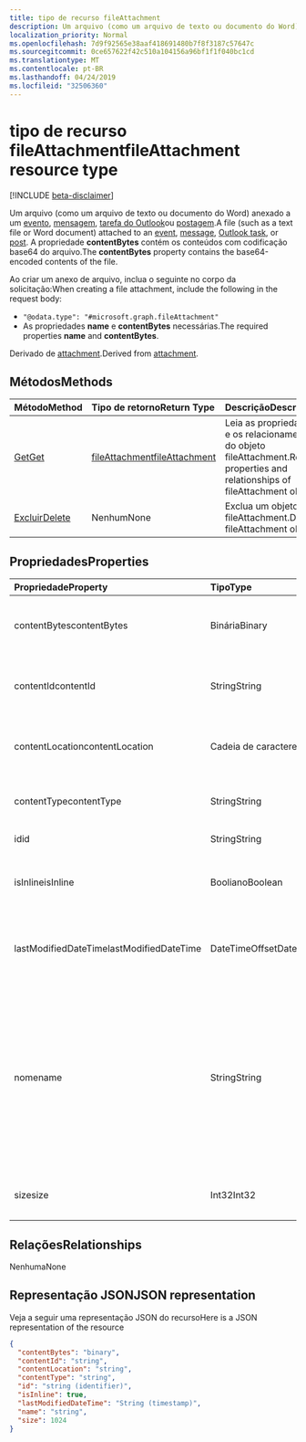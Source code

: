 ```yaml
---
title: tipo de recurso fileAttachment
description: Um arquivo (como um arquivo de texto ou documento do Word) anexado a um evento
localization_priority: Normal
ms.openlocfilehash: 7d9f92565e38aaf418691480b7f8f3187c57647c
ms.sourcegitcommit: 0ce657622f42c510a104156a96bf1f1f040bc1cd
ms.translationtype: MT
ms.contentlocale: pt-BR
ms.lasthandoff: 04/24/2019
ms.locfileid: "32506360"
---
```

# <a name="fileattachment-resource-type"></a><span data-ttu-id="2a6ce-103">tipo de recurso fileAttachment</span><span class="sxs-lookup"><span data-stu-id="2a6ce-103">fileAttachment resource type</span></span>

[!INCLUDE [beta-disclaimer](../../includes/beta-disclaimer.md)]

<span data-ttu-id="2a6ce-104">Um arquivo (como um arquivo de texto ou documento do Word) anexado a um [evento](../resources/event.md), [mensagem](../resources/message.md), [tarefa do Outlook](../resources/outlooktask.md)ou [postagem](../resources/post.md).</span><span class="sxs-lookup"><span data-stu-id="2a6ce-104">A file (such as a text file or Word document) attached to an [event](../resources/event.md), [message](../resources/message.md), [Outlook task](../resources/outlooktask.md), or [post](../resources/post.md).</span></span> <span data-ttu-id="2a6ce-105">A propriedade **contentBytes** contém os conteúdos com codificação base64 do arquivo.</span><span class="sxs-lookup"><span data-stu-id="2a6ce-105">The  **contentBytes** property contains the base64-encoded contents of the file.</span></span>  

<span data-ttu-id="2a6ce-106">Ao criar um anexo de arquivo, inclua o seguinte no corpo da solicitação:</span><span class="sxs-lookup"><span data-stu-id="2a6ce-106">When creating a file attachment, include the following in the request body:</span></span>

* `"@odata.type": "#microsoft.graph.fileAttachment"`
* <span data-ttu-id="2a6ce-107">As propriedades **name** e **contentBytes** necessárias.</span><span class="sxs-lookup"><span data-stu-id="2a6ce-107">The required properties **name** and **contentBytes**.</span></span>

<span data-ttu-id="2a6ce-108">Derivado de [attachment](attachment.md).</span><span class="sxs-lookup"><span data-stu-id="2a6ce-108">Derived from [attachment](attachment.md).</span></span>

## <a name="methods"></a><span data-ttu-id="2a6ce-109">Métodos</span><span class="sxs-lookup"><span data-stu-id="2a6ce-109">Methods</span></span>

| <span data-ttu-id="2a6ce-110">Método</span><span class="sxs-lookup"><span data-stu-id="2a6ce-110">Method</span></span>       | <span data-ttu-id="2a6ce-111">Tipo de retorno</span><span class="sxs-lookup"><span data-stu-id="2a6ce-111">Return Type</span></span>  |<span data-ttu-id="2a6ce-112">Descrição</span><span class="sxs-lookup"><span data-stu-id="2a6ce-112">Description</span></span>|
|:---------------|:--------|:----------|
|[<span data-ttu-id="2a6ce-113">Get</span><span class="sxs-lookup"><span data-stu-id="2a6ce-113">Get</span></span>](../api/attachment-get.md) | [<span data-ttu-id="2a6ce-114">fileAttachment</span><span class="sxs-lookup"><span data-stu-id="2a6ce-114">fileAttachment</span></span>](fileattachment.md) |<span data-ttu-id="2a6ce-115">Leia as propriedades e os relacionamentos do objeto fileAttachment.</span><span class="sxs-lookup"><span data-stu-id="2a6ce-115">Read properties and relationships of fileAttachment object.</span></span>|
|[<span data-ttu-id="2a6ce-116">Excluir</span><span class="sxs-lookup"><span data-stu-id="2a6ce-116">Delete</span></span>](../api/attachment-delete.md) | <span data-ttu-id="2a6ce-117">Nenhum</span><span class="sxs-lookup"><span data-stu-id="2a6ce-117">None</span></span> |<span data-ttu-id="2a6ce-118">Exclua um objeto fileAttachment.</span><span class="sxs-lookup"><span data-stu-id="2a6ce-118">Delete fileAttachment object.</span></span> |

## <a name="properties"></a><span data-ttu-id="2a6ce-119">Propriedades</span><span class="sxs-lookup"><span data-stu-id="2a6ce-119">Properties</span></span>
| <span data-ttu-id="2a6ce-120">Propriedade</span><span class="sxs-lookup"><span data-stu-id="2a6ce-120">Property</span></span>     | <span data-ttu-id="2a6ce-121">Tipo</span><span class="sxs-lookup"><span data-stu-id="2a6ce-121">Type</span></span>   |<span data-ttu-id="2a6ce-122">Descrição</span><span class="sxs-lookup"><span data-stu-id="2a6ce-122">Description</span></span>|
|:---------------|:--------|:----------|
|<span data-ttu-id="2a6ce-123">contentBytes</span><span class="sxs-lookup"><span data-stu-id="2a6ce-123">contentBytes</span></span>|<span data-ttu-id="2a6ce-124">Binária</span><span class="sxs-lookup"><span data-stu-id="2a6ce-124">Binary</span></span>|<span data-ttu-id="2a6ce-125">O conteúdo do arquivo codificado pela base64.</span><span class="sxs-lookup"><span data-stu-id="2a6ce-125">The base64-encoded contents of the file.</span></span>|
|<span data-ttu-id="2a6ce-126">contentId</span><span class="sxs-lookup"><span data-stu-id="2a6ce-126">contentId</span></span>|<span data-ttu-id="2a6ce-127">String</span><span class="sxs-lookup"><span data-stu-id="2a6ce-127">String</span></span>|<span data-ttu-id="2a6ce-128">A ID do anexo no repositório do Exchange.</span><span class="sxs-lookup"><span data-stu-id="2a6ce-128">The ID of the attachment in the Exchange store.</span></span>|
|<span data-ttu-id="2a6ce-129">contentLocation</span><span class="sxs-lookup"><span data-stu-id="2a6ce-129">contentLocation</span></span>|<span data-ttu-id="2a6ce-130">Cadeia de caracteres</span><span class="sxs-lookup"><span data-stu-id="2a6ce-130">String</span></span>|<span data-ttu-id="2a6ce-131">Não use essa propriedade que não tem suporte.</span><span class="sxs-lookup"><span data-stu-id="2a6ce-131">Do not use this property as it is not supported.</span></span>|
|<span data-ttu-id="2a6ce-132">contentType</span><span class="sxs-lookup"><span data-stu-id="2a6ce-132">contentType</span></span>|<span data-ttu-id="2a6ce-133">String</span><span class="sxs-lookup"><span data-stu-id="2a6ce-133">String</span></span>|<span data-ttu-id="2a6ce-134">O tipo de conteúdo do anexo.</span><span class="sxs-lookup"><span data-stu-id="2a6ce-134">The content type of the attachment.</span></span>|
|<span data-ttu-id="2a6ce-135">id</span><span class="sxs-lookup"><span data-stu-id="2a6ce-135">id</span></span>|<span data-ttu-id="2a6ce-136">String</span><span class="sxs-lookup"><span data-stu-id="2a6ce-136">String</span></span>|<span data-ttu-id="2a6ce-137">A ID do anexo.</span><span class="sxs-lookup"><span data-stu-id="2a6ce-137">The attachment ID.</span></span>|
|<span data-ttu-id="2a6ce-138">isInline</span><span class="sxs-lookup"><span data-stu-id="2a6ce-138">isInline</span></span>|<span data-ttu-id="2a6ce-139">Booliano</span><span class="sxs-lookup"><span data-stu-id="2a6ce-139">Boolean</span></span>|<span data-ttu-id="2a6ce-140">Defina como true se este for um anexo embutido.</span><span class="sxs-lookup"><span data-stu-id="2a6ce-140">Set to true if this is an inline attachment.</span></span>|
|<span data-ttu-id="2a6ce-141">lastModifiedDateTime</span><span class="sxs-lookup"><span data-stu-id="2a6ce-141">lastModifiedDateTime</span></span>|<span data-ttu-id="2a6ce-142">DateTimeOffset</span><span class="sxs-lookup"><span data-stu-id="2a6ce-142">DateTimeOffset</span></span>|<span data-ttu-id="2a6ce-143">Data e hora em que o anexo foi modificado pela última vez.</span><span class="sxs-lookup"><span data-stu-id="2a6ce-143">The date and time when the attachment was last modified.</span></span>|
|<span data-ttu-id="2a6ce-144">nome</span><span class="sxs-lookup"><span data-stu-id="2a6ce-144">name</span></span>|<span data-ttu-id="2a6ce-145">String</span><span class="sxs-lookup"><span data-stu-id="2a6ce-145">String</span></span>|<span data-ttu-id="2a6ce-146">O nome que representa o texto que é exibido abaixo do ícone que representa o anexo inserido. Não precisa ser o nome de arquivo real.</span><span class="sxs-lookup"><span data-stu-id="2a6ce-146">The name representing the text that is displayed below the icon representing the embedded attachment.This does not need to be the actual file name.</span></span>|
|<span data-ttu-id="2a6ce-147">size</span><span class="sxs-lookup"><span data-stu-id="2a6ce-147">size</span></span>|<span data-ttu-id="2a6ce-148">Int32</span><span class="sxs-lookup"><span data-stu-id="2a6ce-148">Int32</span></span>|<span data-ttu-id="2a6ce-149">O tamanho do anexo em bytes.</span><span class="sxs-lookup"><span data-stu-id="2a6ce-149">The size in bytes of the attachment.</span></span>|

## <a name="relationships"></a><span data-ttu-id="2a6ce-150">Relações</span><span class="sxs-lookup"><span data-stu-id="2a6ce-150">Relationships</span></span>
<span data-ttu-id="2a6ce-151">Nenhuma</span><span class="sxs-lookup"><span data-stu-id="2a6ce-151">None</span></span>


## <a name="json-representation"></a><span data-ttu-id="2a6ce-152">Representação JSON</span><span class="sxs-lookup"><span data-stu-id="2a6ce-152">JSON representation</span></span>

<span data-ttu-id="2a6ce-153">Veja a seguir uma representação JSON do recurso</span><span class="sxs-lookup"><span data-stu-id="2a6ce-153">Here is a JSON representation of the resource</span></span>

<!-- {
  "blockType": "resource",
  "optionalProperties": [

  ],
  "@odata.type": "microsoft.graph.fileAttachment"
}-->

```json
{
  "contentBytes": "binary",
  "contentId": "string",
  "contentLocation": "string",
  "contentType": "string",
  "id": "string (identifier)",
  "isInline": true,
  "lastModifiedDateTime": "String (timestamp)",
  "name": "string",
  "size": 1024
}

```

<!-- uuid: 8fcb5dbc-d5aa-4681-8e31-b001d5168d79
2015-10-25 14:57:30 UTC -->
<!--
{
  "type": "#page.annotation",
  "description": "fileAttachment resource",
  "keywords": "",
  "section": "documentation",
  "tocPath": "",
  "suppressions": [
    "Error: /api-reference/beta/resources/fileattachment.md:\r\n      Exception processing links.\r\n    System.ArgumentException: Link Definition was null. Link text: !INCLUDE [beta-disclaimer](../../includes/beta-disclaimer.md)\r\n      at ApiDoctor.Validation.DocFile.get_LinkDestinations()\r\n      at ApiDoctor.Validation.DocSet.ValidateLinks(Boolean includeWarnings, String[] relativePathForFiles, IssueLogger issues, Boolean requireFilenameCaseMatch, Boolean printOrphanedFiles)"
  ]
}
-->
